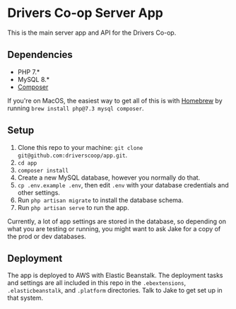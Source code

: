 Drivers Co-op Server App
=======================

This is the main server app and API for the Drivers Co-op.

Dependencies
------------

* PHP 7.*
* MySQL 8.*
* [Composer](https://getcomposer.org)

If you're on MacOS, the easiest way to get all of this is with [Homebrew](https://brew.sh) by running `brew install php@7.3 mysql composer`.

Setup
-----

1. Clone this repo to your machine: `git clone git@github.com:driverscoop/app.git`.
2. `cd app`
3. `composer install`
4. Create a new MySQL database, however you normally do that.
5. `cp .env.example .env`, then edit `.env` with your database credentials and other settings.
6. Run `php artisan migrate` to install the database schema.
7. Run `php artisan serve` to run the app.

Currently, a lot of app settings are stored in the database, so depending on what you are testing or running, you might want to ask Jake for a copy of the prod or dev databases.

Deployment
----------

The app is deployed to AWS with Elastic Beanstalk. The deployment tasks and
settings are all included in this repo in the `.ebextensions`,
`.elasticbeanstalk`, and `.platform` directories. Talk to Jake to get set up in
that system.
